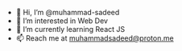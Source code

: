 - 👋 Hi, I’m @muhammad-sadeed
- 👀 I’m interested in Web Dev
- 🌱 I’m currently learning React JS
- 📫 Reach me at muhammadsadeed@proton.me

<!---
muhammad-sadeed/muhammad-sadeed is a ✨ special ✨ repository because its `README.md` (this file) appears on your GitHub profile.
You can click the Preview link to take a look at your changes.
--->
